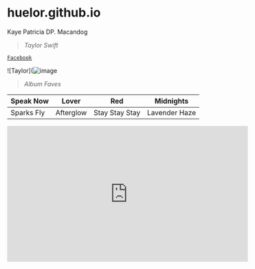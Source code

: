 # huelor.github.io
Kaye Patricia DP. Macandog

> *Taylor Swift*

[`Facebook`](https://www.facebook.com/kayepatriciaa)

![Taylor](![image](https://user-images.githubusercontent.com/122424239/212255061-e0eb09c5-dc2c-4fa8-97fe-3f6a3a2b36d5.png)

> *Album Faves*

| Speak Now | Lover | Red | Midnights |  
| ----------- | ----------- | ----------- | ----------- |
| Sparks Fly | Afterglow | Stay Stay Stay | Lavender Haze

<iframe width="560" height="315" src="https://www.youtube.com/embed/5U7bF68xcRg" title="YouTube video player" frameborder="0" allow="accelerometer; autoplay; clipboard-write; encrypted-media; gyroscope; picture-in-picture; web-share" allowfullscreen></iframe>
